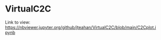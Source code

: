 # VirtualC2C
Link to view:
https://nbviewer.jupyter.org/github/jteahan/VirtualC2C/blob/main/C2Cplot.ipynb
